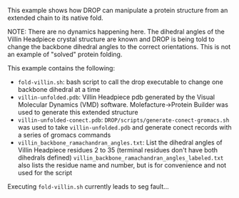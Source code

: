This example shows how DROP can manipulate a protein structure from an extended chain to its native fold.

NOTE: There are no dynamics happening here. The dihedral angles of the Villin Headpiece crystal structure are known and DROP is being told to change the backbone dihedral angles to the correct orientations. This is not an example of "solved" protein folding.

This example contains the following:
- ```fold-villin.sh```: bash script to call the drop executable to change one backbone dihedral at a time
- ```villin-unfolded.pdb```: Villin Headpiece pdb generated by the Visual Molecular Dynamics (VMD) software. Molefacture->Protein Builder was used to generate this extended structure
- ```villin-unfolded-conect.pdb```: ```DROP/scripts/generate-conect-gromacs.sh``` was used to take ```villin-unfolded.pdb``` and generate conect records with a series of gromacs commands
- ```villin_backbone_ramachandran_angles.txt```: List the dihedral angles of Villin Headpiece residues 2 to 35 (terminal residues don't have both dihedrals defined) ```villin_backbone_ramachandran_angles_labeled.txt``` also lists the residue name and number, but is for convenience and not used for the script

Executing ```fold-villin.sh``` currently leads to seg fault...
